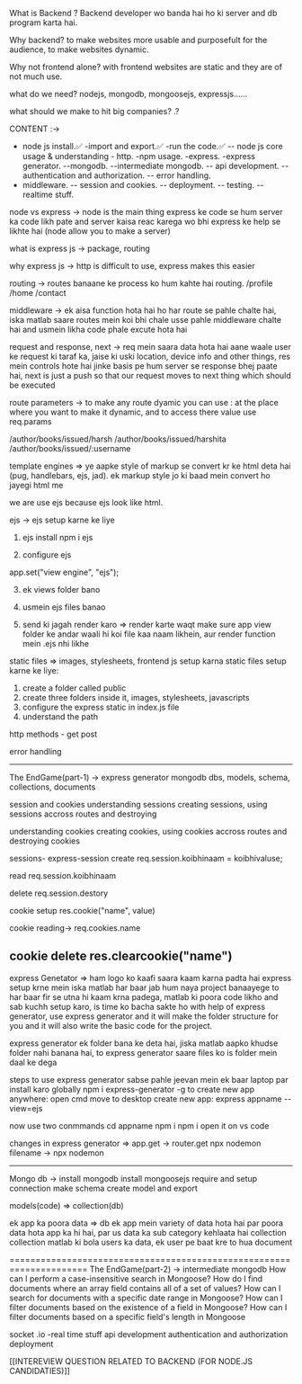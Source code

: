 What is Backend ?
Backend developer wo banda hai ho ki server and db program karta hai.

Why backend?
to make websites more usable and purposefult for the audience, to make websites dynamic.


Why not frontend alone?
with frontend websites are static and they are of not much use.

what do we need?
nodejs, mongodb, mongoosejs, expressjs......


what should we make to hit big companies?
.?

CONTENT :->
- node js install.✅
-import and export.✅
-run the code.✅
-- node js core usage & understanding - http.
-npm usage.
-express.
-express generator.
--mongodb.
--intermediate mongodb.
-- api development.
-- authentication and authorization.
-- error handling.
- middleware.
-- session and cookies.
-- deployment.
-- testing.
-- realtime stuff.


node vs express -> node is the main thing express ke code se hum server ka code likh pate and server kaisa reac karega wo bhi express ke help se likhte hai (node allow you to make a server)



what is express js -> package, routing


why express js -> http is difficult to use, express makes this easier


routing -> routes banaane ke process ko hum kahte hai routing.
/profile
/home
/contact


middleware -> ek aisa function hota hai ho har route se pahle chalte hai, iska matlab saare routes mein koi bhi chale usse pahle middleware chalte hai and usmein likha code phale excute hota hai


request and response, next -> req mein saara data hota hai aane waale user ke request ki taraf ka, jaise ki uski location, device info and other things,  res mein controls hote hai jinke basis pe hum server se response bhej paate hai, next is just a push so that our request moves to next thing which should be executed



route parameters -> to make any route dyamic you can use : at the place where you want to make it dynamic, and to access there value use req.params

/author/books/issued/harsh
/author/books/issued/harshita
/author/books/issued/:username

template engines => ye aapke style of markup se convert kr ke html deta hai (pug, handlebars, ejs, jad). ek markup style jo ki baad mein convert ho jayegi html me

we are use ejs because ejs look like html.



ejs -> ejs setup karne ke liye
1) ejs install
npm i ejs

2) configure ejs

app.set("view engine", "ejs");

3) ek views folder bano

4) usmein ejs files banao

5) send ki jagah render  karo => render karte waqt make sure app view folder ke andar waali hi koi file kaa naam likhein, aur render function mein .ejs nhi likhe

static files => images, stylesheets, frontend js setup karna
static files setup karne ke liye:

1) create a folder called public
2) create three folders inside it, images, stylesheets, javascripts
3) configure the express static in index.js file
4) understand the path

http methods - get post


error handling

--------------------------------------------------------------------

The EndGame(part-1) ->
express generator
mongodb
    dbs, models, schema, collections, documents

session and cookies
understanding sessions
    creating sessions, using sessions accross routes and destroying

understanding cookies
    creating cookies, using cookies accross routes and destroying cookies


sessions-
express-session
create
req.session.koibhinaam = koibhivaluse;

read
req.session.koibhinaam

delete
req.session.destory


cookie setup
res.cookie("name", value)

cookie reading->
req.cookies.name

cookie delete
res.clearcookie("name")
---------------------------------------------------------------------
express Genetator =>
ham logo ko kaafi saara kaam karna padta hai express setup krne mein iska matlab har baar jab hum naya project banaayege to har baar fir se utna hi kaam krna padega, matlab ki poora code likho and sab kuchh setup karo, is time ko bacha sakte ho with help of express generator, use express generator and it will make the folder structure for you and it will also write the basic code for the project.

express generator ek folder bana ke deta hai, jiska matlab aapko khudse folder nahi banana hai, to express generator saare files ko is folder mein daal ke dega

steps to use express generator
sabse pahle jeevan mein ek baar laptop par install karo globally
npm i express-generator -g
to create new app anywhere:
open cmd move to desktop
create new app:
express appname --view=ejs

now use two conmmands
cd appname npm i 
npm i
open it on vs code


changes in express generator =>
app.get -> router.get
npx nodemon filename -> npx nodemon



---------------------------------------------------------------------
Mongo db ->
install mongodb
install mongoosejs
require and setup connection
make schema
create model and export

models(code) => collection(db)

ek app ka poora data => db
ek app mein variety of data hota hai par poora data hota app ka hi hai, par us data ka sub category kehlaata hai collection
collection matlab ki bola users ka data, ek user pe baat kre to hua document


=====================================================================
The EndGame(part-2) ->
intermediate mongodb
    How can I perform a case-insensitive search in Mongoose?
    How do I find documents where an array field contains all of a set of values?
    How can I search for documents with a specific date range in Mongoose?
    How can I filter documents based on the existence of a field in Mongoose?
    How can I filter documents based on a specific field's length in Mongoose

socket .io -real time stuff
api development
authentication and authorization
deployment

[[INTEREVIEW QUESTION RELATED TO BACKEND (FOR NODE.JS CANDIDATIES)]]